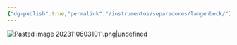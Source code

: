 ```yaml
---
{"dg-publish":true,"permalink":"/instrumentos/separadores/langenbeck/"}
---
```


![Pasted image 20231106031011.png|undefined](/img/user/Cirugia%20Bucal%20I/Medias/Pasted%20image%2020231106031011.png)